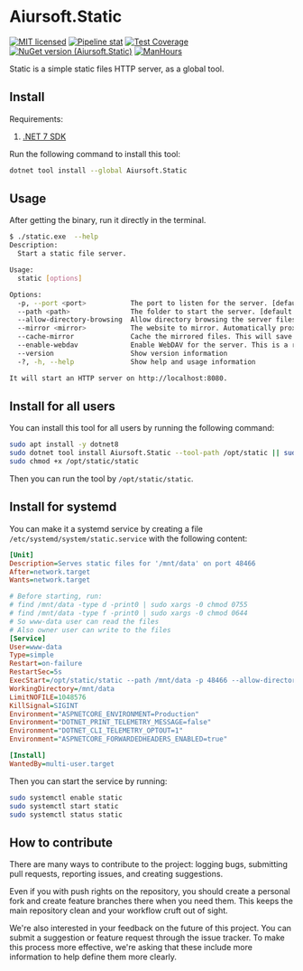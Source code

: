 # Aiursoft.Static

[![MIT licensed](https://img.shields.io/badge/license-MIT-blue.svg)](https://gitlab.aiursoft.cn/aiursoft/static/-/blob/master/LICENSE)
[![Pipeline stat](https://gitlab.aiursoft.cn/aiursoft/static/badges/master/pipeline.svg)](https://gitlab.aiursoft.cn/aiursoft/static/-/pipelines)
[![Test Coverage](https://gitlab.aiursoft.cn/aiursoft/static/badges/master/coverage.svg)](https://gitlab.aiursoft.cn/aiursoft/static/-/pipelines)
[![NuGet version (Aiursoft.Static)](https://img.shields.io/nuget/v/Aiursoft.Static.svg)](https://www.nuget.org/packages/Aiursoft.Static/)
[![ManHours](https://manhours.aiursoft.cn/r/gitlab.aiursoft.cn/aiursoft/Static.svg)](https://gitlab.aiursoft.cn/aiursoft/Static/-/commits/master?ref_type=heads)

Static is a simple static files HTTP server, as a global tool.

## Install

Requirements:

1. [.NET 7 SDK](http://dot.net/)

Run the following command to install this tool:

```bash
dotnet tool install --global Aiursoft.Static
```

## Usage

After getting the binary, run it directly in the terminal.

```bash
$ ./static.exe  --help
Description:
  Start a static file server.

Usage:
  static [options]

Options:
  -p, --port <port>           The port to listen for the server. [default: 8080]
  --path <path>               The folder to start the server. [default: .]
  --allow-directory-browsing  Allow directory browsing the server files under the path. This options if conflict with --mirror. [default: False]
  --mirror <mirror>           The website to mirror. Automatically proxy the file if the file is not found in the server. This option if conflict with --allow-directory-browsing.
  --cache-mirror              Cache the mirrored files. This will save the mirrored files to the servers disk. [default: True]
  --enable-webdav             Enable WebDAV for the server. This is a read-only WebDAV server. [default: False]
  --version                   Show version information
  -?, -h, --help              Show help and usage information

It will start an HTTP server on http://localhost:8080.
```

## Install for all users

You can install this tool for all users by running the following command:

```bash
sudo apt install -y dotnet8
sudo dotnet tool install Aiursoft.Static --tool-path /opt/static || sudo dotnet tool update Aiursoft.Static --tool-path /opt/static
sudo chmod +x /opt/static/static
```

Then you can run the tool by `/opt/static/static`.

## Install for systemd

You can make it a systemd service by creating a file `/etc/systemd/system/static.service` with the following content:

```ini
[Unit]
Description=Serves static files for '/mnt/data' on port 48466
After=network.target
Wants=network.target

# Before starting, run:
# find /mnt/data -type d -print0 | sudo xargs -0 chmod 0755
# find /mnt/data -type f -print0 | sudo xargs -0 chmod 0644
# So www-data user can read the files
# Also owner user can write to the files
[Service]
User=www-data
Type=simple
Restart=on-failure
RestartSec=5s
ExecStart=/opt/static/static --path /mnt/data -p 48466 --allow-directory-browsing
WorkingDirectory=/mnt/data
LimitNOFILE=1048576
KillSignal=SIGINT
Environment="ASPNETCORE_ENVIRONMENT=Production"
Environment="DOTNET_PRINT_TELEMETRY_MESSAGE=false"
Environment="DOTNET_CLI_TELEMETRY_OPTOUT=1"
Environment="ASPNETCORE_FORWARDEDHEADERS_ENABLED=true"

[Install]
WantedBy=multi-user.target
```

Then you can start the service by running:

```bash
sudo systemctl enable static
sudo systemctl start static
sudo systemctl status static
```

## How to contribute

There are many ways to contribute to the project: logging bugs, submitting pull requests, reporting issues, and creating suggestions.

Even if you with push rights on the repository, you should create a personal fork and create feature branches there when you need them. This keeps the main repository clean and your workflow cruft out of sight.

We're also interested in your feedback on the future of this project. You can submit a suggestion or feature request through the issue tracker. To make this process more effective, we're asking that these include more information to help define them more clearly.
